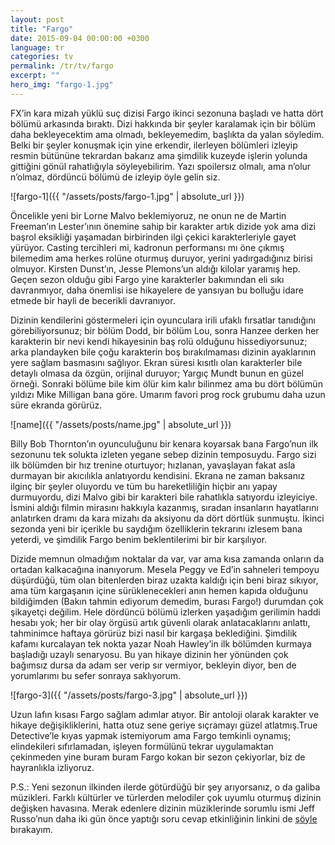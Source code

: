 ```yaml
---
layout: post
title: "Fargo"
date: 2015-09-04 00:00:00 +0300
language: tr
categories: tv
permalink: /tr/tv/fargo
excerpt: ""
hero_img: "fargo-1.jpg"
---
```

FX’in kara mizah yüklü suç dizisi Fargo ikinci sezonuna başladı ve hatta dört bölümü arkasında bıraktı. Dizi hakkında bir şeyler karalamak için bir bölüm daha bekleyecektim ama olmadı, bekleyemedim, başlıkta da yalan söyledim. Belki bir şeyler konuşmak için yine erkendir, ilerleyen bölümleri izleyip resmin bütününe tekrardan bakarız ama şimdilik kuzeyde işlerin yolunda gittiğini gönül rahatlığıyla söyleyebilirim. Yazı spoilersız olmalı, ama n’olur n’olmaz, dördüncü bölümü de izleyip öyle gelin siz.

![fargo-1]({{ "/assets/posts/fargo-1.jpg" | absolute_url }})

Öncelikle yeni bir Lorne Malvo beklemiyoruz, ne onun ne de Martin Freeman’ın Lester’ının önemine sahip bir karakter artık dizide yok ama dizi başrol eksikliği yaşamadan birbirinden ilgi çekici karakterleriyle gayet yürüyor. Casting tercihleri mi, kadronun performansı mı öne çıkmış bilemedim ama herkes rolüne oturmuş duruyor, yerini yadırgadığınız birisi olmuyor. Kirsten Dunst’ın, Jesse Plemons’un aldığı kilolar yaramış hep. Geçen sezon olduğu gibi Fargo yine karakterler bakımından eli sıkı davranmıyor, daha önemlisi ise hikayelere de yansıyan bu bolluğu idare etmede bir hayli de becerikli davranıyor.


Dizinin kendilerini göstermeleri için oyunculara irili ufaklı fırsatlar tanıdığını görebiliyorsunuz; bir bölüm Dodd, bir bölüm Lou, sonra Hanzee derken her karakterin bir nevi kendi hikayesinin baş rolü olduğunu hissediyorsunuz; arka plandayken bile çoğu karakterin boş bırakılmaması dizinin ayaklarının yere sağlam basmasını sağlıyor. Ekran süresi kısıtlı olan karakterler bile detaylı olmasa da özgün, orijinal duruyor; Yargıç Mundt bunun en güzel örneği. Sonraki bölüme bile kim ölür kim kalır bilinmez ama bu dört bölümün yıldızı Mike Milligan bana göre. Umarım favori prog rock grubumu daha uzun süre ekranda görürüz.

![name]({{ "/assets/posts/name.jpg" | absolute_url }})

Billy Bob Thornton’ın oyunculuğunu bir kenara koyarsak bana Fargo’nun ilk sezonunu tek solukta izleten yegane sebep dizinin temposuydu. Fargo sizi ilk bölümden bir hız trenine oturtuyor; hızlanan, yavaşlayan fakat asla durmayan bir akıcılıkla anlatıyordu kendisini. Ekrana ne zaman baksanız ilginç bir şeyler oluyordu ve tüm bu hareketliliğin hiçbir anı yapay durmuyordu, dizi Malvo gibi bir karakteri bile rahatlıkla satıyordu izleyiciye. İsmini aldığı filmin mirasını hakkıyla kazanmış, sıradan insanların hayatlarını anlatırken dramı da kara mizahı da aksiyonu da dört dörtlük sunmuştu. İkinci sezonda yeni bir içerikle bu saydığım özelliklerin tekrarını izlesem bana yeterdi, ve şimdilik Fargo benim beklentilerimi bir bir karşılıyor.


Dizide memnun olmadığım noktalar da var, var ama kısa zamanda onların da ortadan kalkacağına inanıyorum. Mesela Peggy ve Ed’in sahneleri tempoyu düşürdüğü, tüm olan bitenlerden biraz uzakta kaldığı için beni biraz sıkıyor, ama tüm kargaşanın içine sürüklenecekleri anın hemen kapıda olduğunu bildiğimden (Bakın tahmin ediyorum demedim, burası Fargo!) durumdan çok şikayetçi değilim. Hele dördüncü bölümü izlerken yaşadığım gerilimin haddi hesabı yok; her bir olay örgüsü artık güvenli olarak anlatacaklarını anlattı, tahminimce haftaya görürüz bizi nasıl bir kargaşa beklediğini. Şimdilik kafamı kurcalayan tek nokta yazar Noah Hawley’in ilk bölümden kurmaya başladığı uzaylı senaryosu. Bu yan hikaye dizinin her yönünden çok bağımsız dursa da adam ser verip sır vermiyor, bekleyin diyor, ben de yorumlarımı bu sefer sonraya saklıyorum.

![fargo-3]({{ "/assets/posts/fargo-3.jpg" | absolute_url }})

Uzun lafın kısası Fargo sağlam adımlar atıyor. Bir antoloji olarak karakter ve hikaye değişikliklerini, hatta otuz sene geriye sıçramayı güzel atlatmış.True Detective’le kıyas yapmak istemiyorum ama Fargo temkinli oynamış; elindekileri sıfırlamadan, işleyen formülünü tekrar uygulamaktan çekinmeden yine buram buram Fargo kokan bir sezon çekiyorlar, biz de hayranlıkla izliyoruz.


P.S.: Yeni sezonun ilkinden ilerde götürdüğü bir şey arıyorsanız, o da galiba müzikleri. Farklı kültürler ve türlerden melodiler çok uyumlu oturmuş dizinin değişken havasına. Merak edenlere dizinin müziklerinde sorumlu ismi Jeff Russo’nun daha iki gün önce yaptığı soru cevap etkinliğinin linkini de [şöyle](https://www.reddit.com/r/IAmA/comments/3r8zsy/i_am_jeff_russo_emmynominated_composer_of_fargo/) bırakayım.